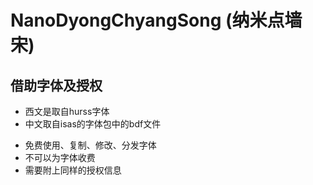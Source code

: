# NanoDyongChyangSong (纳米点墙宋)

## 借助字体及授权
+ 西文是取自hurss字体
+ 中文取自isas的字体包中的bdf文件

- 免费使用、复制、修改、分发字体
- 不可以为字体收费
- 需要附上同样的授权信息
